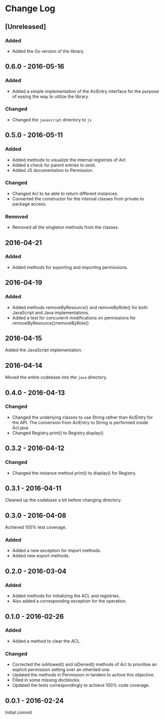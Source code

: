 # Change Log

## [Unreleased]

### Added
- Added the Go version of the library.

## 0.6.0 - 2016-05-16

### Added
- Added a simple implementation of the AclEntry interface for the
purpose of easing the way to utilize the library.

### Changed
- Changed the `javascript` directory to `js`

## 0.5.0 - 2016-05-11

### Added
- Added methods to visualize the internal registries of Acl.
- Added a check for parent entries to exist.
- Added JS documentation to Permission.

### Changed
- Changed Acl to be able to return different instances.
- Converted the constructor for the internal classes from private to
package access.

### Removed
- Removed all the singleton methods from the classes.

## 2016-04-21

### Added
- Added methods for exporting and importing permissions.

## 2016-04-19

### Added
- Added methods removeByResource() and removeByRole() for both
JavaScript and Java implementations.
- Added a test for concurernt modifications on permissions for
removeByResource()/removeByRole()

## 2016-04-15

Added the JavaScript implementation.

## 2016-04-14

Moved the entire codebase into the `java` directory.

## 0.4.0 - 2016-04-13

### Changed
- Changed the underlying classes to use String rather than AclEntry
for the API. The conversion from AclEntry to String is performed
inside Acl.java
- Changed Registry.print() to Registry.display()

## 0.3.2 - 2016-04-12

### Changed
- Changed the instance method print() to display() for Registry.

## 0.3.1 - 2016-04-11

Cleaned up the codebase a bit before changing directory.

## 0.3.0 - 2016-04-08

Achieved 100% test coverage.

### Added
- Added a new exception for import methods.
- Added new export methods.

## 0.2.0 - 2016-03-04

### Added
- Added methods for initializing the ACL and registries.
- Also added a corresponding exception for the operation.

## 0.1.0 - 2016-02-26

### Added
- Added a method to clear the ACL.

### Changed
- Corrected the isAllowed() and isDenied() methods of Acl to
prioritise an explicit permission setting over an inherited one.
- Updated the methods in Permission in tandem to achive this objective.
- Filled in some missing docblocks.
- Updated the tests correspondingly to achieve 100% code coverage.

## 0.0.1 - 2016-02-24

Initial commit


